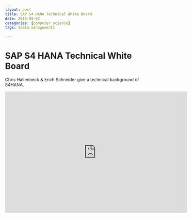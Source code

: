 ```yaml
---
layout: post
title: SAP S4 HANA Technical White Board
date: 2015-09-02
categories: [computer science]
tags: [data management]

---
```




# SAP S4 HANA Technical White Board

Chris Hallenbeck & Erich Schneider give a technical background of S4HANA.

<iframe width="600" height="400" src="https://www.youtube.com/embed/RtaKOhsKKhM" frameborder="0" allowfullscreen></iframe>


